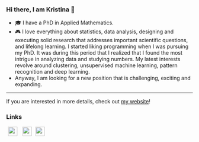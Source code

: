 ### Hi there, I am Kristina 👋


- 🎓 I have a PhD in Applied Mathematics.
- 🎮 I love everything about statistics, data analysis, designing and executing solid research that addresses important scientific questions, and lifelong learning. I started liking programming when I was pursuing my PhD. It was during this period that I realized that I found the most intrigue in analyzing data and studying numbers. My latest interests revolve around clustering, unsupervised machine learning, pattern recognition and deep learning.
- Anyway, I am looking for a new position that is challenging, exciting and expanding. 


---

If you are interested in more details, check out [my website](https://kpnaga08.github.io)!  

### Links

<a href="https://scholar.google.com/citations?user=bYFMDisAAAAJ&hl=en"><img src="https://user-images.githubusercontent.com/47393421/142145409-04c70c23-71a9-4b8d-b2df-509e7ad658dc.png" alt="scholar-logo" width="25" hspace="5"/></a>   </a><a href="mailto:kristinasinaga57@yahoo.co.id"><img src="https://user-images.githubusercontent.com/47393421/142145916-0428098b-c524-4f28-973b-775624becd7f.png" alt="mail-logo" width="25" hspace="5"/></a><a href="https://orcid.org/0000-0003-0169-5265"><img src="https://user-images.githubusercontent.com/47393421/142146398-bcdbfc40-3646-45ec-ad13-4c41c955f983.png" alt="orcid-logo" width="25" hspace="5"/></a>




